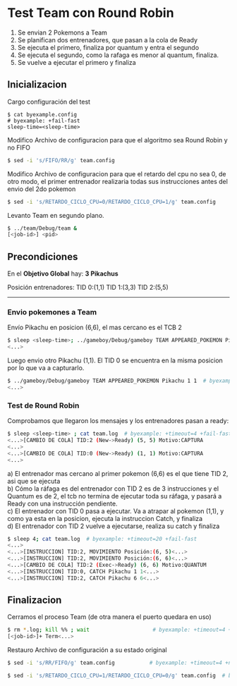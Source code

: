 # Test Team con Round Robin

1) Se envian 2 Pokemons a Team
2) Se planifican dos entrenadores, que pasan a la cola de Ready
3) Se ejecuta el primero, finaliza por quantum y entra el segundo
4) Se ejecuta el segundo, como la rafaga es menor al quantum, finaliza.
5) Se vuelve a ejecutar el primero y finaliza

## Inicializacion

Cargo configuración del test

```shell
$ cat byexample.config                                                  # byexample: +fail-fast
sleep-time=<sleep-time>
```

Modifico Archivo de configuracion para que el algoritmo sea Round Robin y no FIFO

```bash
$ sed -i 's/FIFO/RR/g' team.config
```

Modifico Archivo de configuracion para que el retardo del cpu no sea 0, de otro modo, el primer entrenador realizaria todas sus instrucciones antes del envio del 2do pokemon

```bash
$ sed -i 's/RETARDO_CICLO_CPU=0/RETARDO_CICLO_CPU=1/g' team.config
```

Levanto Team en segundo plano.

```bash
$ ../team/Debug/team &
[<job-id>] <pid>
```

## Precondiciones

En el **Objetivo Global** hay: **3 Pikachus**

Posición entrenadores: TID 0:(1,1) TID 1:(3,3) TID 2:(5,5)
- - -

### Envio pokemones a Team

Envío Pikachu en posicion (6,6), el mas cercano es el TCB 2

```bash
$ sleep <sleep-time>; ../gameboy/Debug/gameboy TEAM APPEARED_POKEMON Pikachu 6 6 ; # byexample: +timeout=4 +paste +fail-fast
<...>
```

Luego envio otro Pikachu (1,1). El TID 0 se encuentra en la misma posicion por lo que va a capturarlo.

```bash
$ ../gameboy/Debug/gameboy TEAM APPEARED_POKEMON Pikachu 1 1  # byexample: +timeout=4 +fail-fast
<...>
```

### Test de Round Robin

Comprobamos que llegaron los mensajes y los entrenadores pasan a ready:

```bash
$ sleep <sleep-time> ; cat team.log  # byexample: +timeout=4 +fail-fast +paste
<...>[CAMBIO DE COLA] TID:2 (New->Ready) (5, 5) Motivo:CAPTURA
<...>
<...>[CAMBIO DE COLA] TID:0 (New->Ready) (1, 1) Motivo:CAPTURA
<...>
```

a) El entrenador mas cercano al primer pokemon (6,6) es el que tiene TID 2, asi que se ejecuta  
b) Cómo la ráfaga es del entrenador con TID 2 es de 3 instrucciones y el Quantum es de 2, el tcb no termina de ejecutar toda su ráfaga, y pasará a Ready con una instrucción pendiente.  
c) El entrenador con TID 0 pasa a ejecutar. Va a atrapar al pokemon (1,1), y como ya esta en la posicion, ejecuta la instruccion Catch, y finaliza  
d) El entrenador con TID 2 vuelve a ejecutarse, realiza su catch y finaliza

```bash
$ sleep 4; cat team.log  # byexample: +timeout=20 +fail-fast
<...>
<...>[INSTRUCCION] TID:2, MOVIMIENTO Posición:(6, 5)<...>
<...>[INSTRUCCION] TID:2, MOVIMIENTO Posición:(6, 6)<...>
<...>[CAMBIO DE COLA] TID:2 (Exec->Ready) (6, 6) Motivo:QUANTUM
<...>[INSTRUCCION] TID:0, CATCH Pikachu 1 1<...>
<...>[INSTRUCCION] TID:2, CATCH Pikachu 6 6<...>
```

## Finalizacion

Cerramos el proceso Team (de otra manera el puerto quedara en uso)

```bash
$ rm *.log; kill %% ; wait                    # byexample: +timeout=4 +norm-ws +paste -skip
[<job-id>]+ Term<...>
```

Restauro Archivo de configuración a su estado original

```bash
$ sed -i 's/RR/FIFO/g' team.config           # byexample: +timeout=4 +norm-ws +paste -skip
```

```bash
$ sed -i 's/RETARDO_CICLO_CPU=1/RETARDO_CICLO_CPU=0/g' team.config  # byexample: +timeout=4 +norm-ws +paste -skip
```

